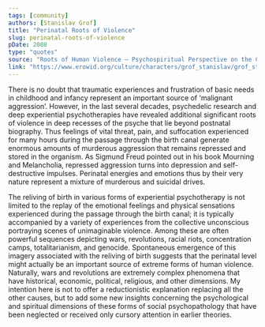 ```yaml
---
tags: [community]
authors: [Stanislav Grof]
title: "Perinatal Roots of Violence"
slug: perinatal-roots-of-violence
pDate: 2008
type: "quotes"
source: "Roots of Human Violence – Psychospiritual Perspective on the Current Global Crisis"
link: "https://www.erowid.org/culture/characters/grof_stanislav/grof_stanislav_article1.pdf"
---
```


There is no doubt that traumatic experiences and frustration of basic needs in childhood and infancy represent an important source of ‘malignant aggression’. However, in the last several decades, psychedelic research and deep experiential psychotherapies have revealed additional significant roots of violence in deep recesses of the psyche that lie beyond postnatal biography. Thus feelings of vital threat, pain, and suffocation experienced for many hours during the passage through the birth canal generate enormous amounts of murderous aggression that remains repressed and stored in the organism. As Sigmund Freud pointed out in his book Mourning and Melancholia, repressed aggression turns into depression and self-destructive impulses. Perinatal energies and emotions thus by their very nature represent a mixture of murderous and suicidal drives.

The reliving of birth in various forms of experiential psychotherapy is not limited to the replay of the emotional feelings and physical sensations experienced during the passage through the birth canal; it is typically accompanied by
a variety of experiences from the collective unconscious portraying scenes of unimaginable violence. Among these are often powerful sequences depicting wars, revolutions, racial riots, concentration camps, totalitarianism, and genocide.
Spontaneous emergence of this imagery associated with the reliving of birth suggests that the perinatal level might
actually be an important source of extreme forms of human violence. Naturally, wars and revolutions are extremely
complex phenomena that have historical, economic, political, religious, and other dimensions. My intention here is not to offer a reductionistic explanation replacing all the other causes, but to add some new insights concerning the psychological and spiritual dimensions of these forms of social psychopathology that have been neglected or received only cursory attention in earlier theories.
